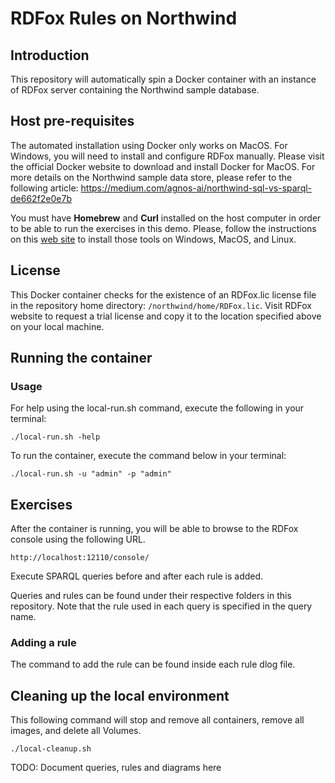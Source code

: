 # RDFox Rules on Northwind


## Introduction

This repository will automatically spin a Docker container with an instance of RDFox server containing the Northwind sample database.


## Host pre-requisites

The automated installation using Docker only works on MacOS. For Windows, you will need to  install and configure RDFox manually. 
Please visit the official Docker website to download and install Docker for MacOS. 
For more details on the Northwind sample data store, please refer to the following article: https://medium.com/agnos-ai/northwind-sql-vs-sparql-de662f2e0e7b

You must have **Homebrew** and **Curl** installed on the host computer in order to be able to run the exercises in this demo. Please, follow the instructions on this [web site](https://help.ubidots.com/en/articles/2165289-learn-how-to-install-run-curl-on-windows-macosx-linux) to install those tools on Windows, MacOS, and Linux.


## License

This Docker container checks for the existence of an RDFox.lic license file in the repository home directory: `/northwind/home/RDFox.lic`. 
Visit RDFox website to request a trial license and copy it to the location specified above on your local machine.


## Running the container

### Usage
For help using the local-run.sh command, execute the following in your terminal:

`./local-run.sh -help `


To run the container, execute the command below in your terminal:

`./local-run.sh -u "admin" -p "admin" `


## Exercises

After the container is running, you will be able to browse to the RDFox console using the following URL.

` http://localhost:12110/console/ `

Execute SPARQL queries before and after each rule is added.

Queries and rules can be found under their respective folders in this repository. Note that the rule used in each query is specified in the query name. 

### Adding a rule
The command to add the rule can be found inside each rule dlog file.

## Cleaning up the local environment
This following command will stop and remove all containers, remove all images, and delete all Volumes. 

`./local-cleanup.sh`

TODO: Document queries, rules and diagrams here
